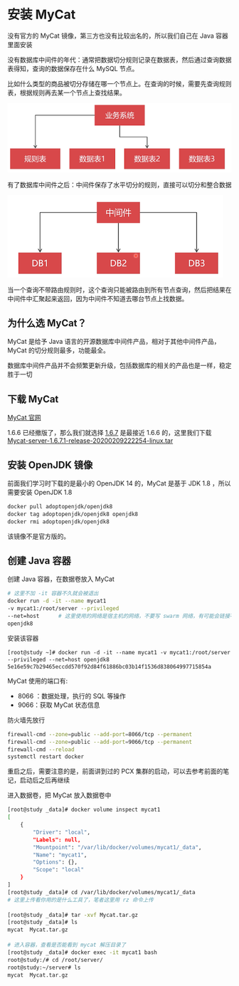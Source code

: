 # 安装 MyCat

没有官方的 MyCat 镜像，第三方也没有比较出名的，所以我们自己在  Java 容器里面安装

没有数据库中间件的年代：通常把数据切分规则记录在数据表，然后通过查询数据表得知，查询的数据保存在什么 MySQL 节点。

比如什么类型的商品被切分存储在哪一个节点上。在查询的时候，需要先查询规则表，根据规则再去某一个节点上查找结果。

![image-20200618220204807](./assets/image-20200618220204807.png)

有了数据库中间件之后：中间件保存了水平切分的规则，直接可以切分和整合数据

![image-20200618220337563](./assets/image-20200618220337563.png)

当一个查询不带路由规则时，这个查询只能被路由到所有节点查询，然后把结果在中间件中汇聚起来返回，因为中间件不知道去哪台节点上找数据。

## 为什么选 MyCat？

MyCat 是给予 Java 语言的开源数据库中间件产品，相对于其他中间件产品，MyCat 的切分规则最多，功能最全。

数据库中间件产品并不会频繁更新升级，包括数据库的相关的产品也是一样，稳定胜于一切

## 下载 MyCat

[MyCat 官网](http://www.mycat.org.cn/)

1.6.6 已经撤版了，那么我们就选择 [1.6.7](http://dl.mycat.org.cn/1.6.7.1/) 是最接近 1.6.6 的，这里我们下载 [Mycat-server-1.6.7.1-release-20200209222254-linux.tar](http://dl.mycat.org.cn/1.6.7.1/Mycat-server-1.6.7.1-release-20200209222254-linux.tar.gz)

## 安装 OpenJDK 镜像

前面我们学习时下载的是最小的 OpenJDK 14 的，MyCat 是基于 JDK 1.8 ，所以需要安装 OpenJDK 1.8

```bash
docker pull adoptopenjdk/openjdk8
docker tag adoptopenjdk/openjdk8 openjdk8
docker rmi adoptopenjdk/openjdk8
```

该镜像不是官方版的。

## 创建 Java 容器

创建 Java 容器，在数据卷放入 MyCat

```bash
# 这里不加 -it 容器不久就会被退出
docker run -d -it --name mycat1
-v mycat1:/root/server --privileged
--net=host		# 这里使用的网络是宿主机的网络，不要写 swarm 网络，有可能会链接不上 mysql 节点
openjdk8
```

安装该容器

```
[root@study ~]# docker run -d -it --name mycat1 -v mycat1:/root/server --privileged --net=host openjdk8
5e16e59c7b29465eccdd570f92d84f61886bc03b14f1536d838064997715854a
```

MyCat 使用的端口有:

- 8066 ：数据处理，执行的 SQL 等操作
- 9066：获取 MyCat 状态信息

防火墙先放行

```bash
firewall-cmd --zone=public --add-port=8066/tcp --permanent
firewall-cmd --zone=public --add-port=9066/tcp --permanent
firewall-cmd --reload
systemctl restart docker
```

重启之后，需要注意的是，前面讲到过的 PCX 集群的启动，可以去参考前面的笔记，启动后之后再继续

进入数据卷，把 MyCat 放入数据卷中

```bash
[root@study _data]# docker volume inspect mycat1
[
    {
        "Driver": "local",
        "Labels": null,
        "Mountpoint": "/var/lib/docker/volumes/mycat1/_data",
        "Name": "mycat1",
        "Options": {},
        "Scope": "local"
    }
]
[root@study _data]# cd /var/lib/docker/volumes/mycat1/_data
# 这里上传看你用的是什么工具了，笔者这里用 rz 命令上传

[root@study _data]# tar -xvf Mycat.tar.gz
[root@study _data]# ls
mycat  Mycat.tar.gz

# 进入容器，查看是否能看到 mycat 解压目录了
[root@study _data]# docker exec -it mycat1 bash
root@study:/# cd /root/server/
root@study:~/server# ls
mycat  Mycat.tar.gz
```

